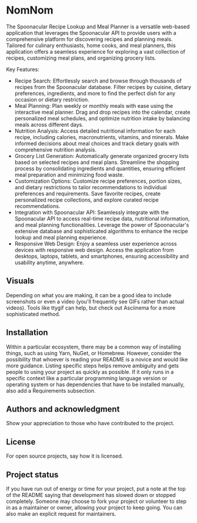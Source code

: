 # NomNom
The Spoonacular Recipe Lookup and Meal Planner is a versatile web-based application that leverages the Spoonacular API to provide users with a comprehensive platform for discovering recipes and planning meals. Tailored for culinary enthusiasts, home cooks, and meal planners, this application offers a seamless experience for exploring a vast collection of recipes, customizing meal plans, and organizing grocery lists.

Key Features:

- Recipe Search: Effortlessly search and browse through thousands of recipes from the Spoonacular database. Filter recipes by cuisine, dietary preferences, ingredients, and more to find the perfect dish for any occasion or dietary restriction.
- Meal Planning: Plan weekly or monthly meals with ease using the interactive meal planner. Drag and drop recipes into the calendar, create personalized meal schedules, and optimize nutrition intake by balancing meals across different days.
- Nutrition Analysis: Access detailed nutritional information for each recipe, including calories, macronutrients, vitamins, and minerals. Make informed decisions about meal choices and track dietary goals with comprehensive nutrition analysis.
- Grocery List Generation: Automatically generate organized grocery lists based on selected recipes and meal plans. Streamline the shopping process by consolidating ingredients and quantities, ensuring efficient meal preparation and minimizing food waste.
- Customization Options: Customize recipe preferences, portion sizes, and dietary restrictions to tailor recommendations to individual preferences and requirements. Save favorite recipes, create personalized recipe collections, and explore curated recipe recommendations.
- Integration with Spoonacular API: Seamlessly integrate with the Spoonacular API to access real-time recipe data, nutritional information, and meal planning functionalities. Leverage the power of Spoonacular's extensive database and sophisticated algorithms to enhance the recipe lookup and meal planning experience.
- Responsive Web Design: Enjoy a seamless user experience across devices with responsive web design. Access the application from desktops, laptops, tablets, and smartphones, ensuring accessibility and usability anytime, anywhere.

## Visuals
Depending on what you are making, it can be a good idea to include screenshots or even a video (you'll frequently see GIFs rather than actual videos). Tools like ttygif can help, but check out Asciinema for a more sophisticated method.

## Installation
Within a particular ecosystem, there may be a common way of installing things, such as using Yarn, NuGet, or Homebrew. However, consider the possibility that whoever is reading your README is a novice and would like more guidance. Listing specific steps helps remove ambiguity and gets people to using your project as quickly as possible. If it only runs in a specific context like a particular programming language version or operating system or has dependencies that have to be installed manually, also add a Requirements subsection.

## Authors and acknowledgment
Show your appreciation to those who have contributed to the project.

## License
For open source projects, say how it is licensed.

## Project status
If you have run out of energy or time for your project, put a note at the top of the README saying that development has slowed down or stopped completely. Someone may choose to fork your project or volunteer to step in as a maintainer or owner, allowing your project to keep going. You can also make an explicit request for maintainers.
